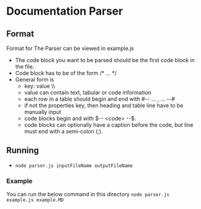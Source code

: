 # Documentation Parser

## Format
Format for The Parser can be viewed in example.js
* The code block you want to be parsed should be the first code block in the file.
* Code block has to be of the form /* ... */
* General form is
    * key: value \\\\
    * value can contain text, tabular or code information
    * each row in a table should begin and end with #-- ... , ... --#
    * if not the properties key, then heading and table line have to be manually input
    * code blocks begin and with \$-- \<code\> --\$.
    * code blocks can optionally have a caption before the code, but line must end with a semi-colon (;).

## Running
* ```node parser.js inputFileName outputFileName```

### Example
You can run the below command in this directory
```node parser.js example.js example.MD```

